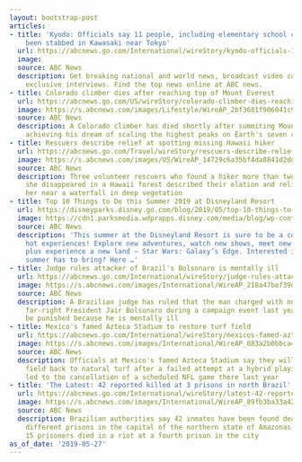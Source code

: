 ```yaml
---
layout: bootstrap-post
articles:
- title: 'Kyodo: Officials say 11 people, including elementary school children, have
    been stabbed in Kawasaki near Tokyo'
  url: https://abcnews.go.com/International/wireStory/kyodo-officials-11-people-including-elementary-school-children-63310784
  image: 
  source: ABC News
  description: Get breaking national and world news, broadcast video coverage, and
    exclusive interviews. Find the top news online at ABC news.
- title: Colorado climber dies after reaching top of Mount Everest
  url: https://abcnews.go.com/US/wireStory/colorado-climber-dies-reaching-top-mount-everest-63310099
  image: https://s.abcnews.com/images/Lifestyle/WireAP_2bf3681f906041c9a33990341e443267_16x9_992.jpg
  source: ABC News
  description: A Colorado climber has died shortly after summiting Mount Everest and
    achieving his dream of scaling the highest peaks on Earth's seven continents
- title: Rescuers describe relief at spotting missing Hawaii hiker
  url: https://abcnews.go.com/Travel/wireStory/rescuers-describe-relief-spotting-missing-hawaii-hiker-63310032
  image: https://s.abcnews.com/images/US/WireAP_14729c6a35bf4da8841d2ddafe6ff202_16x9_992.jpg
  source: ABC News
  description: Three volunteer rescuers who found a hiker more than two weeks after
    she disappeared in a Hawaii forest described their elation and relief after spotting
    her near a waterfall in deep vegetation
- title: Top 10 Things to Do this Summer 2019 at Disneyland Resort
  url: https://disneyparks.disney.go.com/blog/2019/05/top-10-things-to-do-this-summer-2019-at-disneyland-resort/
  image: https://cdn1.parksmedia.wdprapps.disney.com/media/blog/wp-content/uploads/2019/05/vhgyuui6jnu8954ruifjnk31.jpg
  source: ABC News
  description: 'This summer at the Disneyland Resort is sure to be a cool place for
    hot experiences! Explore new adventures, watch new shows, meet new Disney characters,
    plus experience a new land – Star Wars: Galaxy’s Edge. Interested in what this
    summer has to bring? Here …'
- title: Judge rules attacker of Brazil's Bolsonaro is mentally ill
  url: https://abcnews.go.com/International/wireStory/judge-rules-attacker-brazils-bolsonaro-mentally-ill-63309832
  image: https://s.abcnews.com/images/International/WireAP_218a47bef39d4f54b0708a290d27aa57_16x9_992.jpg
  source: ABC News
  description: A Brazilian judge has ruled that the man charged with nearly killing
    far-right President Jair Bolsonaro during a campaign event last year should not
    be punished because he is mentally ill
- title: Mexico's famed Azteca Stadium to restore turf field
  url: https://abcnews.go.com/International/wireStory/mexicos-famed-azteca-stadium-restore-turf-field-63309831
  image: https://s.abcnews.com/images/International/WireAP_883a2b0bbca44406beef0ffe930eeda0_16x9_992.jpg
  source: ABC News
  description: Officials at Mexico's famed Azteca Stadium say they will convert the
    field back to natural turf after a failed attempt at a hybrid playing surface
    led to the cancellation of a scheduled NFL game there last year
- title: 'The Latest: 42 reported killed at 3 prisons in north Brazil'
  url: https://abcnews.go.com/International/wireStory/latest-42-reported-killed-prisons-north-brazil-63309830
  image: https://s.abcnews.com/images/International/WireAP_89fb3ba33a424269b424120abcbfcb14_16x9_992.jpg
  source: ABC News
  description: Brazilian authorities say 42 inmates have been found dead at three
    different prisons in the capital of the northern state of Amazonas, a day after
    15 prisoners died in a riot at a fourth prison in the city
as_of_date: '2019-05-27'
---
```


